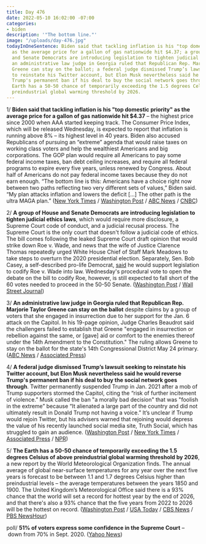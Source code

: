 ```yaml
---
title: Day 476
date: 2022-05-10 16:02:00 -07:00
categories:
- biden
description: '"The bottom line."'
image: "/uploads/day-476.jpg"
todayInOneSentence: Biden said that tackling inflation is his "top domestic priority"
  as the average price for a gallon of gas nationwide hit $4.37; a group of House
  and Senate Democrats are introducing legislation to tighten judicial ethics laws;
  an administrative law judge in Georgia ruled that Republican Rep. Marjorie Taylor
  Greene can stay on the ballot; a federal judge dismissed Trump’s lawsuit seeking
  to reinstate his Twitter account, but Elon Musk nevertheless said he would reverse
  Trump's permanent ban if his deal to buy the social network goes through; and the
  Earth has a 50-50 chance of temporarily exceeding the 1.5 degrees Celsius of above
  preindustrial global warming threshold by 2026.
---
```


1/ **Biden said that tackling inflation is his "top domestic priority" as the average price for a gallon of gas nationwide hit $4.37** – the highest price since 2000 when AAA started keeping track. The Consumer Price Index, which will be released Wednesday, is expected to report that inflation is running above 8% – its highest level in 40 years. Biden also accused Republicans of pursuing an “extreme” agenda that would raise taxes on working class voters and help the wealthiest Americans and big corporations. The GOP plan would require all Americans to pay some federal income taxes, ban debt ceiling increases, and require all federal programs to expire every five years, unless renewed by Congress. About half of Americans do not pay federal income taxes because they do not earn enough. “The bottom line is this: Americans have a choice right now between two paths reflecting two very different sets of values,” Biden said. “My plan attacks inflation and lowers the deficit [...] The other path is the ultra MAGA plan.” ([New York Times](https://www.nytimes.com/2022/05/10/business/biden-inflation.html) / [Washington Post](https://www.washingtonpost.com/business/2022/05/10/gas-prices-are-up-again-putting-biden-fresh-bind/) / [ABC News](https://abcnews.go.com/Politics/biden-highlight-efforts-fight-inflation-attack-ultra-maga/story?id=84617325) / [CNBC](https://www.cnbc.com/2022/05/10/inflation-biden-says-lowering-prices-is-his-top-economic-priority-.html))

2/ **A group of House and Senate Democrats are introducing legislation to tighten judicial ethics laws**, which would require more disclosure, a Supreme Court code of conduct, and a judicial recusal process. The Supreme Court is the only court that doesn't follow a judicial code of ethics. The bill comes following the leaked Supreme Court draft opinion that would strike down Roe v. Wade, and news that the wife of Justice Clarence Thomas repeatedly urged White House Chief of Staff Mark Meadows to take steps to overturn the 2020 presidential election. Separately, Sen. Bob Casey, a self-described pro-life Democrat, [said](https://www.washingtonpost.com/politics/2022/05/10/sen-bob-casey-abortion-roe-whpa/) he would support legislation to codify Roe v. Wade into law. Wednesday's procedural vote to open the debate on the bill to codify Roe, however, is still expected to fall short of the 60 votes needed to proceed in the 50-50 Senate. ([Washington Post](https://www.washingtonpost.com/politics/2022/05/10/warren-supreme-court-ethics/) / [Wall Street Journal](https://www.wsj.com/articles/in-reversal-democrat-bob-casey-backs-abortion-access-bill-11652209360?mod=politics_lead_pos4))

3/ **An administrative law judge in Georgia ruled that Republican Rep. Marjorie Taylor Greene can stay on the ballot** despite claims by a group of voters that she engaged in insurrection due to her support for the Jan. 6 attack on the Capitol. In his 19-page opinion, Judge Charles Beaudrot said the challengers failed to establish that Greene "engaged in insurrection or rebellion against the same, or [gave] aid or comfort to the enemies thereof under the 14th Amendment to the Constitution." The ruling allows Greene to stay on the ballot for the state's 14th Congressional District May 24 primary. ([ABC News](https://abcnews.go.com/Politics/judge-rules-gop-rep-marjorie-taylor-greene-stay/story?id=84314352) / [Associated Press](https://apnews.com/article/2022-midterm-elections-georgia-marjorie-taylor-greene-congress-1a3adca947abd4af6ae8a2f5e0cc901a))

4/ **A federal judge dismissed Trump’s lawsuit seeking to reinstate his Twitter account, but Elon Musk nevertheless said he would reverse Trump's permanent ban if his deal to buy the social network goes through**. Twitter permanently suspended Trump in Jan. 2021 after a mob of Trump supporters stormed the Capitol, citing the “risk of further incitement of violence.” Musk called the ban "a morally bad decision" that was "foolish in the extreme” because “It alienated a large part of the country and did not ultimately result in Donald Trump not having a voice.” It’s unclear if Trump would rejoin Twitter, but his advisers warned that rejoining would depress the value of his recently launched social media site, Truth Social, which has struggled to gain an audience. ([Washington Post](https://www.washingtonpost.com/technology/2022/05/10/musk-talk-twitter/) / [New York Times](https://www.nytimes.com/2022/05/06/us/politics/trump-twitter-lawsuit.html) / [Associated Press](https://apnews.com/article/business-lawsuits-donald-trump-san-francisco-436deab188d30f8bab1eb0592de0d3d8) / [NPR](https://www.npr.org/2022/05/10/1097942860/elon-musk-reverse-donald-trump-twitter-ban))

5/ **The Earth has a 50-50 chance of temporarily exceeding the 1.5 degrees Celsius of above preindustrial global warming threshold by 2026**, a new report by the World Meteorological Organization finds. The annual average of global near-surface temperatures for any year over the next five years is forecast to be between 1.1 and 1.7 degrees Celsius higher than preindustrial levels – the average temperatures between the years 1850 and 1900. The United Kingdom’s Meteorological Office said there is a 93% chance that the world will set a record for hottest year by the end of 2026, and that there's also a 93% chance that the five years from 2022 to 2026 will be the hottest on record. ([Washington Post](https://www.washingtonpost.com/weather/2022/05/10/earth-climate-warming-threshold-wmo/) / [USA Today](https://www.usatoday.com/story/news/world/2022/05/10/earth-temperature-global-warming-point-2026/9719669002/) / [CBS News](https://www.cbsnews.com/news/climate-change-1-5-degrees-celsius-global-warming/) / [PBS NewsHour](https://www.pbs.org/newshour/science/earth-has-nearly-50-percent-chance-of-hitting-key-warming-threshold-in-the-next-five-years-report-says))


poll/ **51% of voters express some confidence in the Supreme Court** – down from 70% in Sept. 2020. ([Yahoo News](https://news.yahoo.com/poll-confidence-in-supreme-court-has-collapsed-since-conservatives-took-control-122402500.html))

